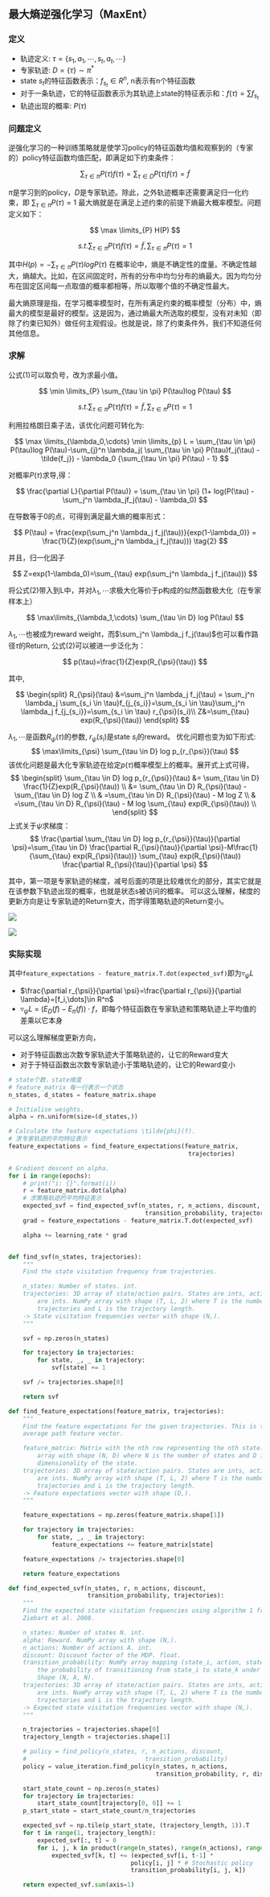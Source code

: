 <head>
    <script src="https://cdn.mathjax.org/mathjax/latest/MathJax.js?config=TeX-AMS-MML_HTMLorMML" type="text/javascript"></script>
    <script type="text/x-mathjax-config">
    	MathJax.Hub.Config({tex2jax: {
             inlineMath: [['$','$']],
             displayMath: [["\\(","\\)"],["\\[","\\]"]],
             processEscapes: true
           }
         });
    </script>
</head>

## 最大熵逆强化学习（MaxEnt）

### 定义

- 轨迹定义: $\tau=\{s_1,a_1,\cdots,s_t,a_t,\cdots\}$
- 专家轨迹: $D=\{\tau\}\sim \pi^*$
- state $s_t$的特征函数表示：$f_{s_t}\in R^n$, n表示有n个特征函数
- 对于一条轨迹，它的特征函数表示为其轨迹上state的特征表示和：$f(\tau)=\sum f_{s_t}$
- 轨迹出现的概率: $P(\tau)$

### 问题定义

逆强化学习的一种训练策略就是使学习policy的特征函数均值和观察到的（专家的）policy特征函数均值匹配，即满足如下约束条件：

$$
\sum_{\tau \in \pi} P(\tau)f(\tau) =   \sum_{\tau \in D} P(\tau)f(\tau) = \tilde{f}
$$

$\pi$是学习到的policy，$D$是专家轨迹。除此，之外轨迹概率还需要满足归一化约束，即 $\sum_{\tau \in \pi} P(\tau) = 1$
最大熵就是在满足上述约束的前提下熵最大概率模型。问题定义如下：

$$
\max \limits_{P}  H(P)
$$

$$
s.t. \sum_{\tau \in \pi} P(\tau)f(\tau) = \tilde{f}, \sum_{\tau \in \pi} P(\tau) = 1 \tag{1}
$$

其中$H(p) = -\sum_{\tau \in \pi} P(\tau)logP(\tau)$
在概率论中，熵是不确定性的度量。不确定性越大，熵越大。比如，在区间固定时，所有的分布中均匀分布的熵最大。因为均匀分布在固定区间每一点取值的概率都相等，所以取哪个值的不确定性最大。

最大熵原理是指，在学习概率模型时，在所有满足约束的概率模型（分布）中，熵最大的模型是最好的模型。这是因为，通过熵最大所选取的模型，没有对未知（即除了约束已知外）做任何主观假设。也就是说，除了约束条件外，我们不知道任何其他信息。

### 求解

公式(1)可以取负号，改为求最小值。

$$
\min \limits_{P}  \sum_{\tau \in \pi} P(\tau)log P(\tau)
$$

$$
s.t. \sum_{\tau \in \pi} P(\tau)f(\tau) = \tilde{f}, \sum_{\tau \in \pi} P(\tau) = 1
$$

利用拉格朗日乘子法，该优化问题可转化为:

$$
\max \limits_{\lambda_0,\cdots} \min \limits_{p} L =  \sum_{\tau \in \pi} P(\tau)log P(\tau)-\sum_{j}^n \lambda_j( \sum_{\tau \in \pi} P(\tau)f_j(\tau) - \tilde{f_j}) - \lambda_0 {\sum_{\tau \in \pi} P(\tau) - 1}
$$

对概率$P(\tau)$求导,得：

$$
\frac{\partial L}{\partial P(\tau)} = \sum_{\tau \in \pi} (1+ log(P(\tau) - \sum_j^n \lambda_jf_j(\tau) - \lambda_0)
$$

在导数等于0的点，可得到满足最大熵的概率形式：

$$
P(\tau) = \frac{exp(\sum_j^n \lambda_j f_j(\tau))}{exp(1-\lambda_0)} = \frac{1}{Z}(exp(\sum_j^n \lambda_j f_j(\tau))) \tag{2}
$$

并且，归一化因子

$$
Z=exp(1-\lambda_0)=\sum_{\tau}  exp(\sum_j^n \lambda_j f_j(\tau)))
$$

将公式(2)带入到L中，并对${\lambda_1,\cdots}$求极大化等价于p构成的似然函数极大化（在专家样本上）

$$
\max\limits_{\lambda_1,\cdots} \sum_{\tau \in D} log P(\tau)
$$

${\lambda_1,\cdots}$也被成为reward weight，而$\sum_j^n \lambda_j f_j(\tau)$也可以看作路径$\tau$的Return, 公式(2)可以被进一步泛化为：

$$
p(\tau)=\frac{1}{Z}exp(R_{\psi}(\tau))
$$

其中,

$$
\begin{split}
        R_{\psi}(\tau) &=\sum_j^n \lambda_j f_j(\tau) = \sum_j^n \lambda_j \sum_{s_i \in \tau}f_{j_{s_i}}=\sum_{s_i \in \tau}\sum_j^n \lambda_j f_{j_{s_i}}=\sum_{s_i \in \tau} r_{\psi}(s_i)\\
        Z&=\sum_{\tau} exp(R_{\psi}(\tau))
    \end{split}
$$

${\lambda_1,\cdots}$是函数$R_{\psi}(\tau)$的参数, $r_{\psi}(s_i)$是state $s_i$的reward。
优化问题也变为如下形式:
$$
\max\limits_{\psi} \sum_{\tau \in D} log p_{r_{\psi}}(\tau)
$$
该优化问题是最大化专家轨迹在给定$p(\tau)$概率模型上的概率。展开式上式可得，
$$
\begin{split}
\sum_{\tau \in D} log p_{r_{\psi}}(\tau) &= \sum_{\tau \in D} \frac{1}{Z}exp(R_{\psi}(\tau)) \\
                                  &= \sum_{\tau \in D} R_{\psi}(\tau) - \sum_{\tau \in D} log Z \\
                                  & =\sum_{\tau \in D} R_{\psi}(\tau) - M log Z \\
                                  & =\sum_{\tau \in D} R_{\psi}(\tau) - M log \sum_{\tau} exp(R_{\psi}(\tau)) \\
\end{split}
$$
上式关于$\psi$求梯度：
$$
  \frac{\partial \sum_{\tau \in D} log p_{r_{\psi}}(\tau)}{\partial \psi}=\sum_{\tau \in D} \frac{\partial R_{\psi}(\tau)}{\partial \psi}-M\frac{1}{\sum_{\tau} exp(R_{\psi}(\tau))} \sum_{\tau} exp(R_{\psi}(\tau)) \frac{\partial R_{\psi}(\tau)}{\partial \psi}
$$
<!-- ![](images/2021-06-30-17-19-00.png) -->
其中，第一项是专家轨迹的梯度，减号后面的项是比较难优化的部分，其实它就是在该参数下轨迹出现的概率，也就是状态s被访问的概率。
可以这么理解，梯度的更新方向是让专家轨迹的Return变大，而学得策略轨迹的Return变小。

![](images/2021-06-30-17-19-48.png)

![](images/2021-06-30-17-20-41.png)

### 实际实现
其中`feature_expectations - feature_matrix.T.dot(expected_svf)`即为$\triangledown_{\psi} L$
- $\frac{\partial r_{\psi}}{\partial \psi}=\frac{\partial r_{\psi}}{\partial \lambda}=[f_i,\dots]\in R^n$
- $\triangledown_{\psi} L$ = $(E_D(f) - E_\pi (f))\cdot f$，即每个特征函数在专家轨迹和策略轨迹上平均值的差乘以它本身

可以这么理解梯度更新方向，
- 对于特征函数出次数专家轨迹大于策略轨迹的，让它的Reward变大
- 对于于特征函数出次数专家轨迹小于策略轨迹的，让它的Reward变小


```python
# state个数，state维度
# feature_matrix 每一行表示一个状态
n_states, d_states = feature_matrix.shape

# Initialise weights.
alpha = rn.uniform(size=(d_states,))

# Calculate the feature expectations \tilde{phi}(f).
# 求专家轨迹的平均特征表示
feature_expectations = find_feature_expectations(feature_matrix,
                                                  trajectories)

# Gradient descent on alpha.
for i in range(epochs):
    # print("i: {}".format(i))
    r = feature_matrix.dot(alpha)
    # 求策略轨迹的平均特征表示
    expected_svf = find_expected_svf(n_states, r, n_actions, discount,
                                      transition_probability, trajectories)
    grad = feature_expectations - feature_matrix.T.dot(expected_svf)

    alpha += learning_rate * grad


def find_svf(n_states, trajectories):
    """
    Find the state visitation frequency from trajectories.

    n_states: Number of states. int.
    trajectories: 3D array of state/action pairs. States are ints, actions
        are ints. NumPy array with shape (T, L, 2) where T is the number of
        trajectories and L is the trajectory length.
    -> State visitation frequencies vector with shape (N,).
    """

    svf = np.zeros(n_states)

    for trajectory in trajectories:
        for state, _, _ in trajectory:
            svf[state] += 1

    svf /= trajectories.shape[0]

    return svf

def find_feature_expectations(feature_matrix, trajectories):
    """
    Find the feature expectations for the given trajectories. This is the
    average path feature vector.

    feature_matrix: Matrix with the nth row representing the nth state. NumPy
        array with shape (N, D) where N is the number of states and D is the
        dimensionality of the state.
    trajectories: 3D array of state/action pairs. States are ints, actions
        are ints. NumPy array with shape (T, L, 2) where T is the number of
        trajectories and L is the trajectory length.
    -> Feature expectations vector with shape (D,).
    """

    feature_expectations = np.zeros(feature_matrix.shape[1])

    for trajectory in trajectories:
        for state, _, _ in trajectory:
            feature_expectations += feature_matrix[state]

    feature_expectations /= trajectories.shape[0]

    return feature_expectations

def find_expected_svf(n_states, r, n_actions, discount,
                      transition_probability, trajectories):
    """
    Find the expected state visitation frequencies using algorithm 1 from
    Ziebart et al. 2008.

    n_states: Number of states N. int.
    alpha: Reward. NumPy array with shape (N,).
    n_actions: Number of actions A. int.
    discount: Discount factor of the MDP. float.
    transition_probability: NumPy array mapping (state_i, action, state_k) to
        the probability of transitioning from state_i to state_k under action.
        Shape (N, A, N).
    trajectories: 3D array of state/action pairs. States are ints, actions
        are ints. NumPy array with shape (T, L, 2) where T is the number of
        trajectories and L is the trajectory length.
    -> Expected state visitation frequencies vector with shape (N,).
    """

    n_trajectories = trajectories.shape[0]
    trajectory_length = trajectories.shape[1]

    # policy = find_policy(n_states, r, n_actions, discount,
    #                                 transition_probability)
    policy = value_iteration.find_policy(n_states, n_actions,
                                         transition_probability, r, discount)

    start_state_count = np.zeros(n_states)
    for trajectory in trajectories:
        start_state_count[trajectory[0, 0]] += 1
    p_start_state = start_state_count/n_trajectories

    expected_svf = np.tile(p_start_state, (trajectory_length, 1)).T
    for t in range(1, trajectory_length):
        expected_svf[:, t] = 0
        for i, j, k in product(range(n_states), range(n_actions), range(n_states)):
            expected_svf[k, t] += (expected_svf[i, t-1] *
                                  policy[i, j] * # Stochastic policy
                                  transition_probability[i, j, k])

    return expected_svf.sum(axis=1)


```

